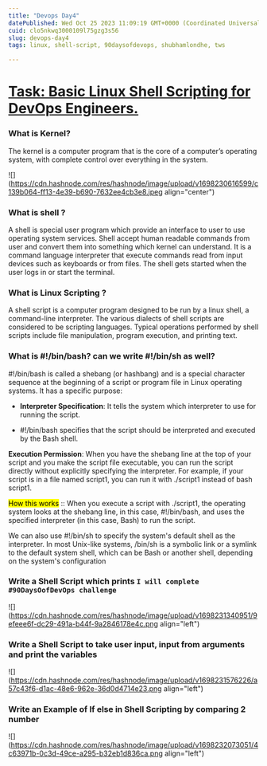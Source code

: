 ```yaml
---
title: "Devops Day4"
datePublished: Wed Oct 25 2023 11:09:19 GMT+0000 (Coordinated Universal Time)
cuid: clo5nkwq3000109l75gzg3s56
slug: devops-day4
tags: linux, shell-script, 90daysofdevops, shubhamlondhe, tws

---
```


# [Task: Basic Linux Shell Scripting for DevOps Engineers.](https://github.com/ApurvDevops/90DaysOfDevOps/tree/master/2023/day04#day-4-task-basic-linux-shell-scripting-for-devops-engineers)

### **What is Kernel?**

The kernel is a computer program that is the core of a computer’s operating system, with complete control over everything in the system.

![](https://cdn.hashnode.com/res/hashnode/image/upload/v1698230616599/c139b064-ff13-4e39-b690-7632ee4cb3e8.jpeg align="center")

### What is shell ?

A shell is special user program which provide an interface to user to use operating system services. Shell accept human readable commands from user and convert them into something which kernel can understand. It is a command language interpreter that execute commands read from input devices such as keyboards or from files. The shell gets started when the user logs in or start the terminal.

### What is Linux Scripting ?

A shell script is a computer program designed to be run by a linux shell, a command-line interpreter. The various dialects of shell scripts are considered to be scripting languages. Typical operations performed by shell scripts include file manipulation, program execution, and printing text.

### What is #!/bin/bash? can we write #!/bin/sh as well?

#!/bin/bash is called a shebang (or hashbang) and is a special character sequence at the beginning of a script or program file in Linux operating systems. It has a specific purpose:

* **Interpreter Specification**: It tells the system which interpreter to use for running the script. 
    
* #!/bin/bash specifies that the script should be interpreted and executed by the Bash shell.
    

**Execution Permission**: When you have the shebang line at the top of your script and you make the script file executable, you can run the script directly without explicitly specifying the interpreter. For example, if your script is in a file named script1, you can run it with ./script1 instead of bash script1.

<mark>How this works</mark> :: When you execute a script with ./script1, the operating system looks at the shebang line, in this case, #!/bin/bash, and uses the specified interpreter (in this case, Bash) to run the script.

We can also use #!/bin/sh to specify the system's default shell as the interpreter. In most Unix-like systems, /bin/sh is a symbolic link or a symlink to the default system shell, which can be Bash or another shell, depending on the system's configuration

### Write a Shell Script which prints `I will complete #90DaysOofDevOps challenge`

![](https://cdn.hashnode.com/res/hashnode/image/upload/v1698231340951/9efeee6f-dc29-491a-b44f-9a2846178e4c.png align="left")

### Write a Shell Script to take user input, input from arguments and print the variables

![](https://cdn.hashnode.com/res/hashnode/image/upload/v1698231576226/a57c43f6-d1ac-48e6-962e-36d0d4714e23.png align="left")

### Write an Example of If else in Shell Scripting by comparing 2 number

![](https://cdn.hashnode.com/res/hashnode/image/upload/v1698232073051/4c63971b-0c3d-49ce-a295-b32eb1d836ca.png align="left")
